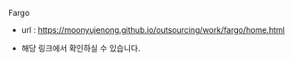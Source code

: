 Fargo
- url : https://moonyujenong.github.io/outsourcing/work/fargo/home.html

* 해당 링크에서 확인하실 수 있습니다.

